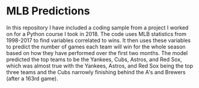 # MLB Predictions
In this repository I have included a coding sample from a project I worked on for a Python course I took in 2018. The code uses MLB statistics from 1998-2017 to find variables correlated to wins.  It then uses these variables to predict the number of games each team will win for the whole season based on how they have performed over the first two months.  The model predicted the top teams to be the Yankees, Cubs, Astros, and Red Sox, which was almost true with the Yankees, Astros, and Red Sox being the top three teams and the Cubs narrowly finishing behind the A's and Brewers (after a 163rd game).


